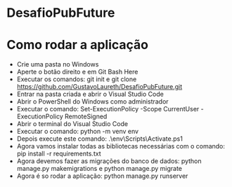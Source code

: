 # DesafioPubFuture
 
# Como rodar a aplicação

- Crie uma pasta no Windows
- Aperte o botão direito e em Git Bash Here
- Executar os comandos: git init e git clone https://github.com/GustavoLaureth/DesafioPubFuture.git
- Entrar na pasta criada e abrir o Visual Studio Code
- Abrir o PowerShell do Windows como administrador
- Executar o comando: Set-ExecutionPolicy -Scope CurrentUser -ExecutionPolicy RemoteSigned
- Abrir o terminal do Visual Studio Code
- Executar o comando: python -m venv env
- Depois execute este comando: .\env\Scripts\Activate.ps1
- Agora vamos instalar todas as bibliotecas necessárias com o comando: pip install -r requirements.txt
- Agora devemos fazer as migrações do banco de dados: python manage.py makemigrations e python manage.py migrate
- Agora é so rodar a aplicação: python manage.py runserver
